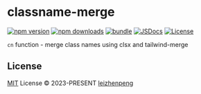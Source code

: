 # classname-merge

[![npm version][npm-version-src]][npm-version-href]
[![npm downloads][npm-downloads-src]][npm-downloads-href]
[![bundle][bundle-src]][bundle-href]
[![JSDocs][jsdocs-src]][jsdocs-href]
[![License][license-src]][license-href]

`cn` function - merge class names using clsx and tailwind-merge

## License

[MIT](./LICENSE) License © 2023-PRESENT [leizhenpeng](https://github.com/leizhenpeng)

<!-- Badges -->

[npm-version-src]: https://img.shields.io/npm/v/classname-merge?style=flat&colorA=080f12&colorB=1fa669
[npm-version-href]: https://npmjs.com/package/classname-merge
[npm-downloads-src]: https://img.shields.io/npm/dm/classname-merge?style=flat&colorA=080f12&colorB=1fa669
[npm-downloads-href]: https://npmjs.com/package/classname-merge
[bundle-src]: https://img.shields.io/bundlephobia/minzip/classname-merge?style=flat&colorA=080f12&colorB=1fa669&label=minzip
[bundle-href]: https://bundlephobia.com/result?p=classname-merge
[license-src]: https://img.shields.io/github/license/leizhenpeng/classname-merge.svg?style=flat&colorA=080f12&colorB=1fa669
[license-href]: https://github.com/leizhenpeng/classname-merge/blob/main/LICENSE
[jsdocs-src]: https://img.shields.io/badge/jsdocs-reference-080f12?style=flat&colorA=080f12&colorB=1fa669
[jsdocs-href]: https://www.jsdocs.io/package/classname-merge
